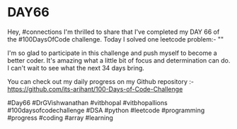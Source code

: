 # DAY66
Hey, #connections I'm thrilled to share that I've completed my DAY 66 of the #100DaysOfCode challenge. Today I solved one leetcode problem:- ""

I'm so glad to participate in this challenge and push myself to become a better coder. It's amazing what a little bit of focus and determination can do. I can't wait to see what the next 34 days bring.

You can check out my daily progress on my Github repository :- https://github.com/its-arihant/100-Days-of-Code-Challenge

#Day66 #DrGVishwanathan #vitbhopal #vitbhopallions #100daysofcodechallenge #DSA #python #leetcode #programming #progress #coding #array #learning 